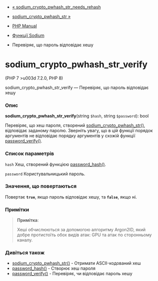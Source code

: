 - [«
sodium_crypto_pwhash_str_needs_rehash](function.sodium-crypto-pwhash-str-needs-rehash.md)
- [sodium_crypto_pwhash_str »](function.sodium-crypto-pwhash-str.md)

- [PHP Manual](index.md)
- [Функції Sodium](ref.sodium.md)
- Перевіряє, що пароль відповідає хешу

# sodium_crypto_pwhash_str_verify

(PHP 7 \>u003d 7.2.0, PHP 8)

sodium_crypto_pwhash_str_verify — Перевіряє, що пароль відповідає
хешу

### Опис

**sodium_crypto_pwhash_str_verify**(string `$hash`, string `$password`):
bool

Перевіряє, що хеш пароля, створений
[sodium_crypto_pwhash_str()](function.sodium-crypto-pwhash-str.md),
відповідає заданому паролю. Зверніть увагу, що в цій функції
порядок аргументів не відповідає порядку аргументів у схожій функції
[password_verify()](function.password-verify.md).

### Список параметрів

`hash`
Хеш, створений функцією [password_hash()](function.password-hash.md).

`password`
Користувальницький пароль.

### Значення, що повертаються

Повертає **`true`**, якщо пароль відповідає хешу, та **`false`**,
якщо ні.

### Примітки

> **Примітка**:
>
> Хеші обчислюються за допомогою алгоритму Argon2ID, який добре протистоїть
> обох видів атак: GPU та атак по сторонньому каналу.

### Дивіться також

- [sodium_crypto_pwhash_str()](function.sodium-crypto-pwhash-str.md) -
Отримати ASCII-кодований хеш
- [password_hash()](function.password-hash.md) - Створює хеш пароля
- [password_verify()](function.password-verify.md) - Перевіряє,
чи відповідає пароль хешу
